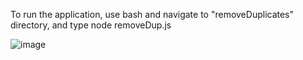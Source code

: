 To run the application, use bash and navigate to "removeDuplicates" directory, and type node removeDup.js

![image](https://github.com/user-attachments/assets/05340f20-b08a-4aa5-9884-186a78a6e554)
